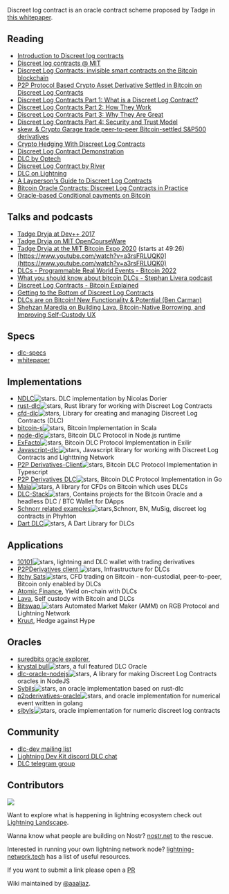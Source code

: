 Discreet log contract is an oracle contract scheme proposed by Tadge in [this whitepaper](https://adiabat.github.io/dlc.pdf).

## Reading
* [Introduction to Discreet log contracts](https://github.com/discreetlogcontracts/dlcspecs/blob/master/Introduction.md)
* [Discreet log contracts @ MIT](https://dci.mit.edu/smart-contracts)
* [Discreet Log Contracts: invisible smart contracts on the Bitcoin blockchain](https://medium.com/@gertjaap/discreet-log-contracts-invisible-smart-contracts-on-the-bitcoin-blockchain-cc8afbdbf0db)
* [P2P Protocol Based Crypto Asset Derivative Settled in Bitcoin on Discreet Log Contracts](https://medium.com/crypto-garage/p2p-protocol-based-crypto-asset-derivative-settled-in-bitcoin-on-discreet-log-contracts-13c823448ae8)
* [Discreet Log Contracts Part 1: What is a Discreet Log Contract?](https://suredbits.com/discreet-log-contracts-part-1-what-is-a-discreet-log-contract/)
* [Discreet Log Contracts Part 2: How They Work](https://suredbits.com/discreet-log-contracts-part-2-how-they-work-adaptor-version/)
* [Discreet Log Contracts Part 3: Why They Are Great](https://suredbits.com/discreet-log-contracts-part-3-why-they-are-great/)
* [Discreet Log Contracts Part 4: Security and Trust Model](https://suredbits.com/discreet-log-contracts-part-4-security-and-trust-model/)
* [skew. & Crypto Garage trade peer-to-peer Bitcoin-settled S&P500 derivatives](https://medium.com/crypto-garage/skew-crypto-garage-trade-peer-to-peer-bitcoin-settled-s-p500-derivatives-f9958db011dd)
* [Crypto Hedging With Discreet Log Contracts](https://suredbits.com/crypto-hedging-with-discreet-log-contracts/)
* [Discreet Log Contract Demonstration](https://suredbits.com/discreet-log-contract-demonstration/)
* [DLC by Optech](https://bitcoinops.org/en/topics/discreet-log-contracts/)
* [Discreet Log Contract by River](https://river.com/learn/terms/d/discreet-log-contract-dlc/)
* [DLC on Lightning](https://medium.com/crypto-garage/dlc-on-lightning-cb5d191f6e64)
* [A Layperson's Guide to Discreet Log Contracts](https://atomic.finance/blog/a-laypersons-guide-to-discreet-log-contracts-atomic-yield-series-part-3/)
* [Bitcoin Oracle Contracts: Discreet Log Contracts in Practice](https://ieeexplore.ieee.org/document/9805512)
* [Oracle-based Conditional payments on Bitcoin](https://blog.lnmarkets.com/oracle-based-conditionnal-payment-on-bitcoin-2/)

## Talks and podcasts

* [Tadge Dryja at Dev++ 2017](https://www.youtube.com/watch?v=FU-rA5dkTHI)
* [Tadge Dryja on MIT OpenCourseWare](https://www.youtube.com/watch?v=P6AX8KdXAts)
* [Tadge Dryja at the MIT Bitcoin Expo 2020](https://livestream.com/accounts/2261474/events/9019383/videos/202643580) (starts at 49:26)
* [https://www.youtube.com/watch?v=a3rsFRLUQK0](https://www.youtube.com/watch?v=a3rsFRLUQK0)
* [DLCs - Programmable Real World Events - Bitcoin 2022](https://www.youtube.com/watch?v=w7uoFXsAR6Y)
* [What you should know about bitcoin DLCs - Stephan Livera podcast](https://stephanlivera.com/episode/219/)
* [Discreet Log Contracts - Bitcoin Explained](https://podcasts.google.com/feed/aHR0cHM6Ly9uYWRvYnRjLmxpYnN5bi5jb20vcnNz/episode/YTc0ZGY5MzEtMDE3Yy00ZTQ2LTkzNjgtZTQ2N2JmZDQxYWQz)
* [Getting to the Bottom of Discreet Log Contracts](https://podcasts.google.com/feed/aHR0cHM6Ly9hbmNob3IuZm0vcy83MmNhYmJlOC9wb2RjYXN0L3Jzcw/episode/NmE0YzVlNWYtYmJhYi00NjUyLWI1ZTItNzA2MjFkYmJmM2Yx)
* [DLCs are on Bitcoin! New Functionality & Potential (Ben Carman)](https://podcasts.google.com/feed/aHR0cHM6Ly9hbmNob3IuZm0vcy84MGQ1Y2ZjL3BvZGNhc3QvcnNz/episode/MjBhZTJkZDgtODI1ZC00NzNkLWE5NTktMTE5N2MxNWQzN2U4)
* [Shehzan Maredia on Building Lava, Bitcoin-Native Borrowing, and Improving Self-Custody UX](https://www.stacksats.how/podcasts/e107-shehzan-maredia-on-building-lava-bitcoin-native-borrowing-and-improving-self-custody-ux) 

## Specs
* [dlc-specs](https://github.com/discreetlogcontracts/dlcspecs)
* [whitepaper](https://adiabat.github.io/dlc.pdf)

## Implementations 
* [NDLC](https://github.com/dgarage/NDLC)![stars](https://img.shields.io/github/stars/dgarage/NDLC.svg?style=social). DLC implementation by Nicolas Dorier
* [rust-dlc](https://github.com/p2pderivatives/rust-dlc)![stars](https://img.shields.io/github/stars/p2pderivatives/rust-dlc?style=social), Rust library for working with Discreet Log Contracts 
* [cfd-dlc](https://github.com/p2pderivatives/cfd-dlc)![stars](https://img.shields.io/github/stars/p2pderivatives/cfd-dlc?style=social), Library for creating and managing Discreet Log Contracts (DLC) 
* [bitcoin-s](https://github.com/bitcoin-s/bitcoin-s)![stars](https://img.shields.io/github/stars/bitcoin-s/bitcoin-s.svg?style=social), Bitcoin Implementation in Scala 
* [node-dlc](https://github.com/AtomicFinance/node-dlc)![stars](https://img.shields.io/github/stars/AtomicFinance/node-dlc.svg?style=social), Bitcoin DLC Protocol in Node.js runtime
* [ExFacto](https://github.com/ExFacto/exfacto)![stars](https://img.shields.io/github/stars/ExFacto/exfacto.svg?style=social), Bitcoin DLC Protocol Implementation in Exilir
* [Javascript-dlc](https://github.com/AreaLayer/javascript-dlc)![stars](https://img.shields.io/github/stars/AreaLayer/javascript-dlc.svg?style=social), Javascript library for working with Discreet Log Contracts and Lighttning Network
* [P2P Derivatives-Client](https://github.com/p2pderivatives/p2pderivatives-client)![stars](https://img.shields.io/github/stars/p2pderivatives/p2pderivatives-client.svg?style=social), Bitcoin DLC Protocol Implementation in Typescript
* [P2P Derivatives DLC](https://github.com/p2pderivatives/dlc)![stars](https://img.shields.io/github/stars/p2pderivatives/dlc.svg?style=social), Bitcoin DLC Protocol Implementation in Go
* [Maia](https://github.com/comit-network/maia)![stars](https://img.shields.io/github/stars/comit-network/maia.svg?style=social), A library for CFDs on Bitcoin which uses DLCs
* [DLC-Stack](https://github.com/DLC-link/dlc-stack)![stars](https://img.shields.io/github/stars/DLC-link/dlc-stack?style=social),  Contains projects for the Bitcoin Oracle and a headless DLC / BTC Wallet for DApps
* [Schnorr related examples](https://github.com/yuntai/schnorr-examples)![stars](https://img.shields.io/github/stars/yuntai/schnorr-examples?style=social),Schnorr, BN, MuSig, discreet log contracts in Phyhton
* [Dart DLC](https://github.com/Horus-Org/dart-dlc)![stars](https://img.shields.io/github/stars/Horus-Org/dart-dlc?style=social), A Dart Library for DLCs

## Applications 
* [10101](https://github.com/get10101/10101)![stars](https://img.shields.io/github/stars/get10101/10101?style=social), lightning and DLC wallet with trading derivatives
* [P2PDerivatives client ](https://github.com/p2pderivatives/p2pderivatives-client)![stars](https://img.shields.io/github/stars/yuntai/schnorr-examples?style=social), Infrastructure for DLCs
* [Itchy Sats](https://github.com/itchysats/itchysats)![stars](https://img.shields.io/github/stars/yuntai/schnorr-examples?style=social), CFD trading on Bitcoin - non-custodial, peer-to-peer, Bitcoin only enabled by DLCs
* [Atomic Finance](https://atomic.finance/), Yield on-chain with DLCs
* [Lava](https://www.lava.xyz/),  Self custody with Bitcoin and DLCs
* [Bitswap](https://github.com/Bitswap-BiFi),![stars](https://img.shields.io/github/stars/yuntai/schnorr-examples?style=social) Automated Market Maker (AMM) on RGB Protocol and Lightning Network
* [Kruut](https://krutt.fi/), Hedge against Hype

## Oracles
* [suredbits oracle explorer](https://oracle.suredbits.com/), 
* [krystal bull](https://github.com/bitcoin-s/krystal-bull)![stars](https://img.shields.io/github/stars/bitcoin-s/krystal-bull?style=social), a full featured DLC Oracle
* [dlc-oracle-nodejs](https://github.com/mit-dci/dlc-oracle-nodejs)![stars](https://img.shields.io/github/stars/mit-dci/dlc-oracle-nodejs?style=social),  A library for making Discreet Log Contracts oracles in NodeJS 
* [Sybils](https://github.com/lava-xyz/sibyls)![stars](https://img.shields.io/github/stars/lava-xyz/sibyls?style=social), an oracle implementation based on rust-dlc
* [p2pderivatives-oracle](https://github.com/p2pderivatives/p2pderivatives-oracle)![stars](https://img.shields.io/github/stars/p2pderivatives/p2pderivatives-oracle?style=social), and oracle implementation for numerical event written in golang
* [sibyls](https://github.com/lava-xyz/sibyls)![stars](https://img.shields.io/github/stars/lava-xyz/sibyls?style=social), oracle implementation for numeric discreet log contracts

## Community 
* [dlc-dev mailing list](https://mailmanlists.org/mailman/listinfo/dlc-dev)
* [Lightning Dev Kit discord DLC chat](https://discord.gg/5AcknnMfBw)
* [DLC telegram group](https://t.me/BitcoinDLCs)


## Contributors

<a align="center" href="https://github.com/aljazceru/discreet-log-contracts/graphs/contributors">
  <img src="https://contrib.rocks/image?repo=aljazceru/discreet-log-contracts/"/>
</a>


Want to explore what is happening in lightning ecosystem check out [Lightning Landscape](https://www.lightning-landscape.net/projects).

Wanna know what people are building on Nostr? [nostr.net](https://www.nostr.net) to the rescue.

Interested in running your own lightning network node? [lightning-network.tech](https://www.lightning-network.tech/) has a list of useful resources.
 
If you want to submit a link please open a [PR](https://github.com/aljazceru/discreet-log-contracts)

Wiki maintained by [@aaaljaz](https://twitter.com/aaaljaz).

